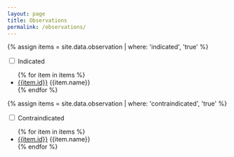 ```yaml
---
layout: page
title: Observations
permalink: /observations/
---
```


{% assign items = site.data.observation | where: 'indicated', 'true' %}
<div class="collapsable">
    <input id="collapsible" class="toggle" type="checkbox">
    <label for="collapsible" class="lbl-toggle">Indicated</label>
    <div class="collapsable-content">
        <ul class="col2">
            {% for item in items %}
            <li>
            <a href="{{ item.id }}/">{{item.id}}</a> {{item.name}}
            </li>
            {% endfor %}
        </ul>   
    </div>
</div>

{% assign items = site.data.observation | where: 'contraindicated', 'true' %}
<div class="collapsable">        
    <input id="collapsible2" class="toggle" type="checkbox">
    <label for="collapsible2" class="lbl-toggle">Contraindicated</label>
    <div class="collapsable-content">
        <ul class="col2">
            {% for item in items %}
            <li>
            <a href="{{ item.id }}/">{{item.id}}</a> {{item.name}}
            </li>
            {% endfor %}
        </ul>
    </div>
</div>